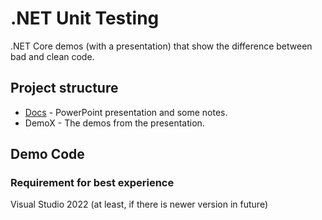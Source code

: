 # .NET Unit Testing
.NET Core demos (with a presentation) that show the difference between bad and clean code.

## Project structure
- [Docs](https://github.com/MTrajK/dotnet-projects/tree/main/DotNet.CleanCode/Docs) - PowerPoint presentation and some notes.
- DemoX - The demos from the presentation.

## Demo Code

### Requirement for best experience
Visual Studio 2022 (at least, if there is newer version in future)
